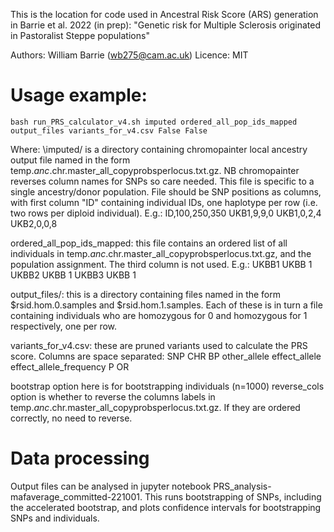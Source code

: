 This is the location for code used in Ancestral Risk Score (ARS) generation in Barrie et al. 2022 (in prep): "Genetic risk for Multiple Sclerosis originated in Pastoralist Steppe populations"

Authors: William Barrie (wb275@cam.ac.uk)
Licence: MIT


# Usage example:

```bash run_PRS_calculator_v4.sh imputed ordered_all_pop_ids_mapped output_files variants_for_v4.csv False False```

Where: 
\imputed/ is a directory containing chromopainter local ancestry output file named in the form temp.$anc.$chr.master_all_copyprobsperlocus.txt.gz. NB chromopainter reverses column names for SNPs so care needed. This file is specific to a single ancestry/donor population. File should be SNP positions as columns, with first column "ID" containing individual IDs, one haplotype per row (i.e. two rows per diploid individual). E.g.:
ID,100,250,350
UKB1,9,9,0
UKB1,0,2,4
UKB2,0,0,8

ordered_all_pop_ids_mapped: this file contains an ordered list of all individuals in temp.$anc.$chr.master_all_copyprobsperlocus.txt.gz, and the population assignment. The third column is not used. E.g.:
UKBB1 UKBB 1
UKBB2 UKBB 1
UKBB3 UKBB 1

output_files/: this is a directory containing files named in the form $rsid.hom.0.samples and $rsid.hom.1.samples. Each of these is in turn a file containing individuals who are homozygous for 0 and homozygous for 1 respectively, one per row. 

variants_for_v4.csv: these are pruned variants used to calculate the PRS score. Columns are space separated: SNP CHR BP other_allele effect_allele effect_allele_frequency P OR

bootstrap option here is for bootstrapping individuals (n=1000)
reverse_cols option is whether to reverse the columns labels in temp.$anc.$chr.master_all_copyprobsperlocus.txt.gz. If they are ordered correctly, no need to reverse. 

# Data processing
Output files can be analysed in jupyter notebook PRS_analysis-mafaverage_committed-221001. This runs bootstrapping of SNPs, including the accelerated bootstrap, and plots confidence intervals for bootstrapping SNPs and individuals. 
